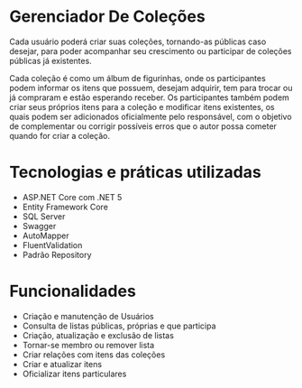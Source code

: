 # Gerenciador De Coleções
Cada usuário poderá criar suas coleções, tornando-as públicas caso desejar, para poder acompanhar seu crescimento ou participar de coleções públicas já existentes.

Cada coleção é como um álbum de figurinhas, onde os participantes podem informar os itens que possuem, desejam adquirir, tem para trocar ou já compraram e estão esperando receber. Os participantes também podem criar seus próprios itens para a coleção e modificar itens existentes, os quais podem ser adicionados oficialmente pelo responsável, com o objetivo de complementar ou corrigir possíveis erros que o autor possa cometer quando for criar a coleção.

# Tecnologias e práticas utilizadas
* ASP.NET Core com .NET 5
* Entity Framework Core
* SQL Server
* Swagger
* AutoMapper
* FluentValidation
* Padrão Repository

# Funcionalidades
* Criação e manutenção de Usuários
* Consulta de listas públicas, próprias e que participa
* Criação, atualização e exclusão de listas
* Tornar-se membro ou remover lista
* Criar relações com itens das coleções
* Criar e atualizar itens
* Oficializar itens particulares
